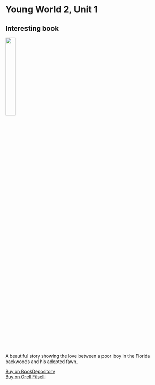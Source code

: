 # Young World 2, Unit 1

## Interesting book

<img src="https://i.imgur.com/9byDLFn.png" width="25%" />

A beautiful story showing the love between a poor iboy in the Florida backwoods and his adopted fawn.

<a href="https://www.bookdepository.com/Yearling-Marjorie-Kinnan-Rawlings/9780689846236?ref=grid-view&qid=1654272403026&sr=1-2" rel=”nofollow”>Buy on BookDepository</a>  
<a href="https://www.orellfuessli.ch/shop/home/artikeldetails/A1001523331" rel=”nofollow”>Buy on Orell Füselli</a>


<!--stackedit_data:
eyJoaXN0b3J5IjpbMTEyMjA1OTM3MV19
-->